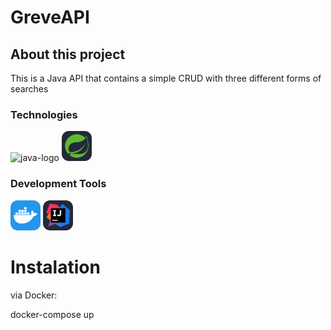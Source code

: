 # GreveAPI

##  About this project

This is a Java API that contains a simple CRUD with three different forms of searches

### Technologies
<p display="inline-block">
  <img width="48" src="https://raw.githubusercontent.com/jmnote/z-icons/master/svg/java.svg" alt="java-logo"/>
  <img width="48" src="https://raw.githubusercontent.com/tandpfun/skill-icons/main/icons/Spring-Dark.svg" alt="spring-logo"/>
</p>

### Development Tools

<p display="inline-block">
  <img width="48" src="https://raw.githubusercontent.com/tandpfun/skill-icons/65dea6c4eaca7da319e552c09f4cf5a9a8dab2c8/icons/Docker.svg" alt="docker-logo"/>
  <img width="48" src="https://raw.githubusercontent.com/tandpfun/skill-icons/main/icons/Idea-Dark.svg" alt="intellij-logo"/>
</p>

# Instalation 

via Docker: 

docker-compose up
